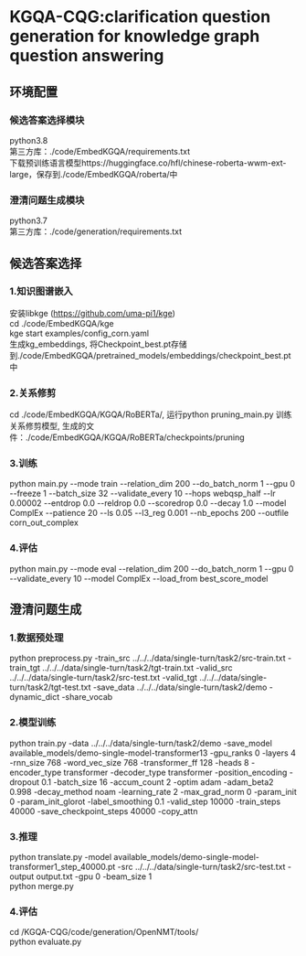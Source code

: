 # KGQA-CQG:clarification question generation for knowledge graph question answering
## 环境配置
### 候选答案选择模块
python3.8 <br>
第三方库：./code/EmbedKGQA/requirements.txt<br>
下载预训练语言模型https://huggingface.co/hfl/chinese-roberta-wwm-ext-large，保存到./code/EmbedKGQA/roberta/中
### 澄清问题生成模块
python3.7 <br>
第三方库：./code/generation/requirements.txt

## 候选答案选择
### 1.知识图谱嵌入
安装libkge (https://github.com/uma-pi1/kge) <br>
cd ./code/EmbedKGQA/kge <br>
kge start examples/config_corn.yaml <br>
生成kg_embeddings, 将Checkpoint_best.pt存储到./code/EmbedKGQA/pretrained_models/embeddings/checkpoint_best.pt中 <br>

### 2.关系修剪
cd ./code/EmbedKGQA/KGQA/RoBERTa/, 运行python pruning_main.py 训练关系修剪模型, 生成的文件：./code/EmbedKGQA/KGQA/RoBERTa/checkpoints/pruning

### 3.训练
python main.py --mode train --relation_dim 200 --do_batch_norm 1 --gpu 0 --freeze 1 --batch_size 32 --validate_every 10 --hops webqsp_half --lr 0.00002 --entdrop 0.0 --reldrop 0.0 --scoredrop 0.0 --decay 1.0 --model ComplEx --patience 20 --ls 0.05 --l3_reg 0.001 --nb_epochs 200 --outfile corn_out_complex

### 4.评估
python main.py --mode eval --relation_dim 200 --do_batch_norm 1 --gpu 0 --validate_every 10 --model ComplEx --load_from best_score_model

## 澄清问题生成
### 1.数据预处理
python preprocess.py -train_src ../../../data/single-turn/task2/src-train.txt -train_tgt ../../../data/single-turn/task2/tgt-train.txt -valid_src ../../../data/single-turn/task2/src-test.txt -valid_tgt ../../../data/single-turn/task2/tgt-test.txt -save_data ../../../data/single-turn/task2/demo -dynamic_dict -share_vocab

### 2.模型训练
python train.py -data ../../../data/single-turn/task2/demo -save_model available_models/demo-single-model-transformer13 -gpu_ranks 0 -layers 4 -rnn_size 768 -word_vec_size 768 -transformer_ff 128 -heads 8  -encoder_type transformer -decoder_type transformer -position_encoding -dropout 0.1 -batch_size 16 -accum_count 2 -optim adam -adam_beta2 0.998 -decay_method noam -learning_rate 2 -max_grad_norm 0 -param_init 0  -param_init_glorot -label_smoothing 0.1  -valid_step 10000 -train_steps 40000 -save_checkpoint_steps 40000 -copy_attn

### 3.推理
python translate.py -model available_models/demo-single-model-transformer1_step_40000.pt -src ../../../data/single-turn/task2/src-test.txt -output output.txt -gpu 0 -beam_size 1 <br>
python merge.py

### 4.评估
cd /KGQA-CQG/code/generation/OpenNMT/tools/  <br>
python evaluate.py
